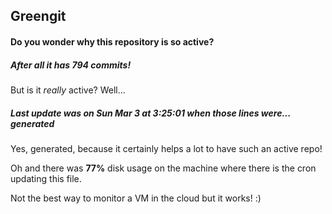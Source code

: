 ## Greengit

#### Do you wonder why this repository is so active?

##### After all it has 794 commits!

But is it *really* active? Well...

##### Last update was on Sun Mar 3 at 3:25:01 when those lines were... generated

Yes, generated, because it certainly helps a lot to have such an active repo!

Oh and there was **77%** disk usage on the machine
where there is the cron updating this file.

Not the best way to monitor a VM in the cloud but it works! :)
